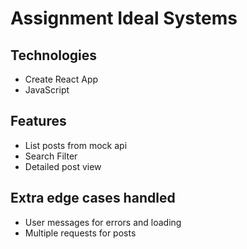 # Assignment Ideal Systems

## Technologies

- Create React App
- JavaScript

## Features

- List posts from mock api
- Search Filter
- Detailed post view

## Extra edge cases handled

- User messages for errors and loading 
- Multiple requests for posts


